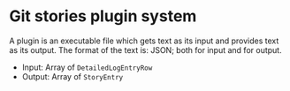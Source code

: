 # Git stories plugin system

A plugin is an executable file which gets text as its input and provides text as its output.
The format of the text is: JSON; both for input and for output.

* Input: Array of `DetailedLogEntryRow`
* Output: Array of `StoryEntry`
